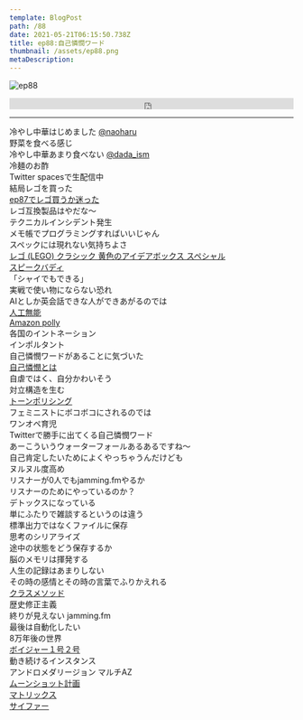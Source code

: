 ```yaml
---  
template: BlogPost  
path: /88
date: 2021-05-21T06:15:50.738Z  
title: ep88:自己憐憫ワード
thumbnail: /assets/ep88.png
metaDescription:  
---  
```

![ep88](/assets/ep88.png)  


<iframe width="100%" height="20" scrolling="no" frameborder="no" allow="autoplay" src="https://w.soundcloud.com/player/?url=https%3A//api.soundcloud.com/tracks/1052869147&color=%23ff5500&inverse=false&auto_play=false&show_user=true"></iframe></div>

***  


冷やし中華はじめました [@naoharu](https://twitter.com/naoharu)  
野菜を食べる感じ  
冷やし中華あまり食べない [@dada_ism](https://twitter.com/dada_ism)  
冷麺のお酢  
Twitter spacesで生配信中  
結局レゴを買った  
[ep87でレゴ買うか迷った](https://jamming.fm/87)  
レゴ互換製品はやだな〜  
テクニカルインシデント発生  
メモ帳でプログラミングすればいいじゃん  
スペックには現れない気持ちよさ  
[レゴ (LEGO) クラシック 黄色のアイデアボックス スペシャル](https://amzn.to/3bFnKFi)  
[スピークバディ](https://speakbuddy.jp/)  
「シャイでもできる」  
実戦で使い物にならない恐れ  
AIとしか英会話できな人ができあがるのでは  
[人工無能](https://ja.wikipedia.org/wiki/%E4%BA%BA%E5%B7%A5%E7%84%A1%E8%84%B3)  
[Amazon polly](https://aws.amazon.com/jp/polly/)  
各国のイントネーション  
インポルタント  
自己憐憫ワードがあることに気づいた  
[自己憐憫とは](https://www.weblio.jp/content/%E8%87%AA%E5%B7%B1%E6%86%90%E6%86%AB)  
自虐ではく、自分かわいそう  
対立構造を生む  
[トーンポリシング](https://ja.wikipedia.org/wiki/%E3%83%88%E3%83%BC%E3%83%B3%E3%83%BB%E3%83%9D%E3%83%AA%E3%82%B7%E3%83%B3%E3%82%B0)  
フェミニストにボコボコにされるのでは  
ワンオペ育児  
Twitterで勝手に出てくる自己憐憫ワード  
あーこういうウォーターフォールあるあるですね〜  
自己肯定したいためによくやっちゃうんだけども  
ヌルヌル度高め  
リスナーが0人でもjamming.fmやるか  
リスナーのためにやっているのか？  
デトックスになっている  
単にふたりで雑談するというのは違う  
標準出力ではなくファイルに保存  
思考のシリアライズ  
途中の状態をどう保存するか  
脳のメモリは揮発する  
人生の記録はあまりしない  
その時の感情とその時の言葉でふりかえれる  
[クラスメソッド](https://classmethod.jp/)  
歴史修正主義  
終りが見えない jamming.fm  
最後は自動化したい  
8万年後の世界  
[ボイジャー１号２号](https://www.businessinsider.jp/post-234690)  
動き続けるインスタンス  
アンドロメダリージョン マルチAZ  
[ムーンショット計画](https://www8.cao.go.jp/cstp/moonshot/sub1.html)  
[マトリックス](https://ja.wikipedia.org/wiki/%E3%83%9E%E3%83%88%E3%83%AA%E3%83%83%E3%82%AF%E3%82%B9_(%E6%98%A0%E7%94%BB))  
[サイファー](https://matrix.fandom.com/ja/wiki/%E3%82%B5%E3%82%A4%E3%83%95%E3%82%A1%E3%83%BC)  
　
